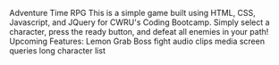 Adventure Time RPG
This is a simple game built using HTML, CSS, Javascript, and JQuery for CWRU's Coding Bootcamp.
Simply select a character, press the ready button, and defeat all enemies in your path!
Upcoming Features:
Lemon Grab Boss fight
audio clips
media screen queries
long character list